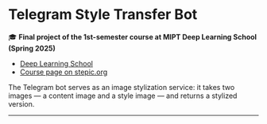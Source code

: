 # Telegram Style Transfer Bot

🎓 **Final project of the 1st-semester course at MIPT Deep Learning School (Spring 2025)**

* [Deep Learning School](https://dls.samcs.ru)
* [Course page on stepic.org](https://stepik.org/course/230362/info)

The Telegram bot serves as an image stylization service: it takes two images — a content image and a style image — and returns a stylized version.

---
